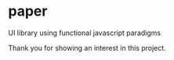 # paper
UI library using functional javascript paradigms

Thank you for showing an interest in this project. 
